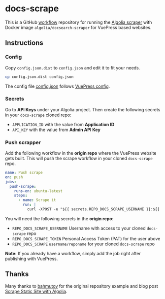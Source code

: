 # docs-scrape

This is a GitHub [workflow](.github/workflows/scrape.yml) repository for running the [Algolia scraper](https://docsearch.algolia.com/docs/run-your-own/) with Docker image `algolia/docsearch-scraper` for VuePress based websites.

## Instructions

### Config

Copy `config.json.dist` to `config.json` and edit it to fit your needs.

```sh
cp config.json.dist config.json
```

The config file [config.json](config.json) follows [VuePress config](https://github.com/algolia/docsearch-configs/blob/master/configs/vuepress.json).

### Secrets

Go to **API Keys** under your Algolia project. Then create the following secrets in your `docs-scrape` cloned repo:

- `APPLICATION_ID` with the value from **Application ID**
- `API_KEY` with the value from **Admin API Key**

### Push scrapper

Add the following workflow in the **origin repo** where the VuePress website gets built. This will push the scrape workflow in your cloned `docs-scrape` repo.

```yaml
name: Push scrape
on: push
jobs:
  push-scrape:
    runs-on: ubuntu-latest
    steps:
      - name: Scrape it
        run: |
          curl -XPOST -u "${{ secrets.REPO_DOCS_SCRAPE_USERNAME }}:${{ secrets.REPO_DOCS_SCRAPE_TOKEN }}" -H "Accept: application/vnd.github.everest-preview+json" -H "Content-Type: application/json" https://api.github.com/repos/${{ secrets.REPO_DOCS_SCRAPE }}/dispatches --data '{"event_type": "push"}'
```

You will need the following secrets in the **origin repo**:

- `REPO_DOCS_SCRAPE_USERNAME` Username with access to your cloned `docs-scrape` repo
- `REPO_DOCS_SCRAPE_TOKEN` Personal Access Token (PAT) for the user above
- `REPO_DOCS_SCRAPE` `username/reponame` for your cloned `docs-scrape` repo

**Note:** If you already have a workflow, simply add the job right after publishing with VuePress.

## Thanks

Many thanks to [bahmutov](https://github.com/bahmutov) for the original repository example and blog post [Scrape Static Site with Algolia](https://glebbahmutov.com/blog/scrape-static-site-with-algolia/).
